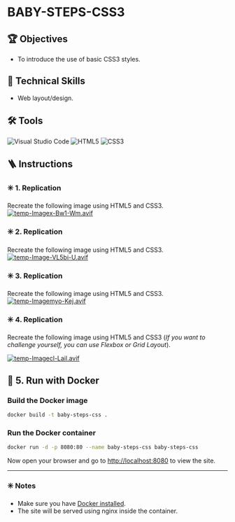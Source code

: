 # BABY-STEPS-CSS3

## 🏆 Objectives

- To introduce the use of basic CSS3 styles.

## 🔧 Technical Skills

- Web layout/design.

## 🛠️ Tools


![Visual Studio Code](https://img.shields.io/badge/Visual%20Studio%20Code-0078d7.svg?style=for-the-badge&logo=visual-studio-code&logoColor=white) 
![HTML5](https://img.shields.io/badge/html5-%23E34F26.svg?style=for-the-badge&logo=html5&logoColor=white) 
![CSS3](https://img.shields.io/badge/css3-%231572B6.svg?style=for-the-badge&logo=css3&logoColor=white)

## 🪜 Instructions

### ✳️ 1. Replication

Recreate the following image using HTML5 and CSS3.
[![temp-Imagex-Bw1-Wm.avif](https://i.postimg.cc/Bn6Rssn8/temp-Imagex-Bw1-Wm.avif)](https://postimg.cc/SJBg7B8q)

### ✳️ 2. Replication

Recreate the following image using HTML5 and CSS3.
[![temp-Image-VL5bi-U.avif](https://i.postimg.cc/5tQGY3vb/temp-Image-VL5bi-U.avif)](https://postimg.cc/R39G2wXD)

### ✳️ 3. Replication

Recreate the following image using HTML5 and CSS3.
[![temp-Imagemyo-Kej.avif](https://i.postimg.cc/mkj6f6xN/temp-Imagemyo-Kej.avif)](https://postimg.cc/bSGR1gws)

### ✳️ 4. Replication

Recreate the following image using HTML5 and CSS3 (_If you want to challenge yourself, you can use Flexbox or Grid Layout_).

[![temp-Imagecl-Lail.avif](https://i.postimg.cc/9FxNLSYc/temp-Imagecl-Lail.avif)](https://postimg.cc/1fqHtvdd)


## 🐋 5. Run with Docker

### Build the Docker image

```sh
docker build -t baby-steps-css .
```

### Run the Docker container

```sh
docker run -d -p 8080:80 --name baby-steps-css baby-steps-css
```

Now open your browser and go to [http://localhost:8080](http://localhost:8080) to view the site.

---

### ✳️ Notes

- Make sure you have [Docker installed](https://docs.docker.com/get-docker/).
- The site will be served using nginx inside the container.

